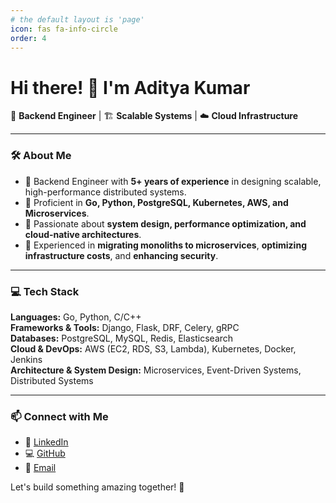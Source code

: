 ```yaml
---
# the default layout is 'page'
icon: fas fa-info-circle
order: 4
---
```


# Hi there! 👋 I'm Aditya Kumar

🚀 **Backend Engineer** | 🏗️ **Scalable Systems** | ☁️ **Cloud Infrastructure**

---

### 🛠 About Me

- 🔹 Backend Engineer with **5+ years of experience** in designing scalable, high-performance distributed systems.
- 🔹 Proficient in **Go, Python, PostgreSQL, Kubernetes, AWS, and Microservices**.
- 🔹 Passionate about **system design, performance optimization, and cloud-native architectures**.
- 🔹 Experienced in **migrating monoliths to microservices**, **optimizing infrastructure costs**, and **enhancing security**.

---

### 💻 Tech Stack

**Languages:** Go, Python, C/C++  
**Frameworks & Tools:** Django, Flask, DRF, Celery, gRPC  
**Databases:** PostgreSQL, MySQL, Redis, Elasticsearch  
**Cloud & DevOps:** AWS (EC2, RDS, S3, Lambda), Kubernetes, Docker, Jenkins  
**Architecture & System Design:** Microservices, Event-Driven Systems, Distributed Systems  

---

### 📫 Connect with Me

- 💼 [LinkedIn](https://linkedin.com/in/adshin21)
- 💻 [GitHub](https://github.com/adshin21)
- 📧 [Email](mailto:adshin21@gmail.com)

Let's build something amazing together! 🚀
